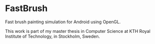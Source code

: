 # FastBrush

Fast brush painting simulation for Android using OpenGL.

This work is part of my master thesis in Computer Science at KTH Royal Institute of Technology, in Stockholm, Sweden. 

